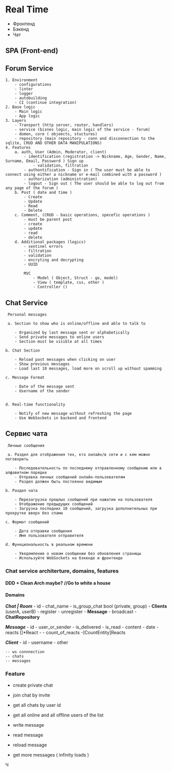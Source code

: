 # Real Time 

- Фронтенд
- Бэкенд 
- Чат 

## SPA (Front-end)

## Forum Service

    1. Environment
        - configurations
        - linter
        - logger
        - autobuilding
        - CI (continue integration)
    2. Base logic
        - Main logic
        - App logic
    3. Layers
        - Transport (http server, router, handlers)
        - service (bisnes logic, main logic of the service - forum)
        - domen, core ( objeects, stuctures)
        - repository (main repository - conn and disconnection to the sqlite, CRUD AND OTHER DATA MANIPULATIONS)
    4. Features
        a. auth, User (Admin, Moderator, client)
            - identification (registration -> Nickname, Age, Gender, Name, Surname, Email, Password ) Sign up
                - validation, filtration
            - authontification - Sign in ( The user must be able to connect using either a nickname or e-mail combined with a password )
            - authorization (administration)
            - logout - Sign out ( The user should be able to log out from any page of the forum )
        b. Post ( date and time )
            - Create 
            - Update
            - Read
            - Delete
        c. Comment, (CRUD - basic operations, specefic operations )
            - must be parent post
            - create
            - update
            - read
            - delete
        d. Additional packages (logics)
            - sentinel errors
            - filtration
            - validation
            - encryting and decrypting
            - UUID

            MVC
                - Model ( Object, Struct - go, model)
                - View ( template, css, other )
                - Controller ()

        

## Chat Service
     Personal messages 

     a. Section to show who is online/offline and able to talk to

        - Organized by last message sent or alphabetically
        - Send private messages to online users
        - Section must be visible at all times

    b. Chat Section

        - Reload past messages when clicking on user
        - Show previous messages
        - Load last 10 messages, load more on scroll up without spamming

    c. Message Format

        - Date of the message sent
        - Username of the sender 
        

    d. Real-time functionality

        - Notify of new message without refreshing the page
        - Use WebSockets in backend and frontend 


<!-- Russian -->
## Сервис чата
     Личные сообщения

     a. Раздел для отображения тех, кто онлайн/в сети и с кем можно поговорить

        - Последовательность по последнему отправленному сообщению или в алфавитном порядке
        - Отправка личных сообщений онлайн-пользователям
        - Раздел должен быть постоянно видимым

    b. Раздел чата

        - Перезагрузка прошлых сообщений при нажатии на пользователя
        - Отображение предыдущих сообщений
        - Загрузка последних 10 сообщений, загрузка дополнительных при прокрутке вверх без спама

    c. Формат сообщений

        - Дата отправки сообщения
        - Имя пользователя отправителя

    d. Функциональность в реальном времени

        - Уведомление о новом сообщении без обновления страницы
        - Используйте WebSockets на бэкенде и фронтенде

### Chat service architerture, domains, features

#### DDD + Clean Arch maybe? //Go to white a house 


#### Domains

***Chat | Room*** 
    - id
    - chat_name
    - is_group_chat bool  (private, group)
    - **Clients** (userA, userB)
    - register 
    - unregister
    - **Message**
    - broadcast
    - **ChatRepository**

***Message***
    - id
    - user_or_sender
    - is_delivered
    - is_read 
    - content
    - date
    - reacts []*React - 
    - count_of_reacts -[CountEntity]Reacts

***Client***
    - id
    - username
    - other

    -- ws connnection
    -- chats
    -- messages


### Feature

 - create private chat
 - join chat by invite

 - get all chats by user id
 - get all online and all offline users of the list

 - write message
 - read message
 - reload message
 - get more messages ( infinity loads )

 Ч